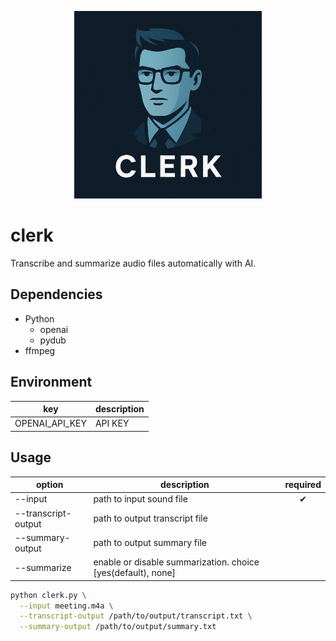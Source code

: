 <p align="center">
  <img src="img/clerk_1024x1024.png" alt="clerk_logo" width="300">
</p>

# clerk

Transcribe and summarize audio files automatically with AI.

## Dependencies

- Python
    - openai
    - pydub
- ffmpeg

## Environment

| key | description |
| -- | -- |
| OPENAI_API_KEY | API KEY |

## Usage

| option | description | required |
| -- | -- | :--: |
| --input | path to input sound file | ✔ |
| --transcript-output | path to output transcript file | |
| --summary-output | path to output summary file | |
| --summarize | enable or disable summarization. choice [yes(default), none] | |

```sh
python clerk.py \
  --input meeting.m4a \
  --transcript-output /path/to/output/transcript.txt \
  --summary-output /path/to/output/summary.txt
```
